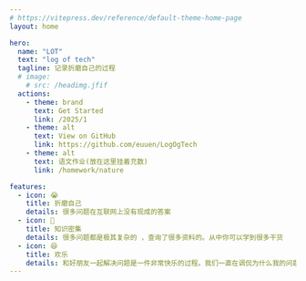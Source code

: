 ```yaml
---
# https://vitepress.dev/reference/default-theme-home-page
layout: home

hero:
  name: "LOT"
  text: "log of tech"
  tagline: 记录折磨自己的过程
  # image: 
    # src: /headimg.jfif
  actions:
    - theme: brand
      text: Get Started
      link: /2025/1
    - theme: alt
      text: View on GitHub
      link: https://github.com/euuen/LogOgTech
    - theme: alt
      text: 语文作业(放在这里挂着充数)
      link: /homework/nature

features:
  - icon: 😭
    title: 折磨自己
    details: 很多问题在互联网上没有现成的答案
  - icon: 🤯
    title: 知识密集
    details: 很多问题都是极其复杂的 ，查询了很多资料的。从中你可以学到很多干货
  - icon: 😆
    title: 欢乐
    details: 和好朋友一起解决问题是一件非常快乐的过程。我们一直在调侃为什么我的问题这么多
---
```


